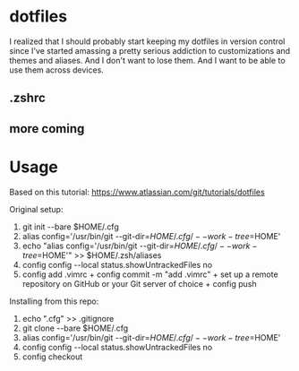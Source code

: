 # dotfiles

I realized that I should probably start keeping my dotfiles in version control since I've started amassing a pretty serious addiction to customizations and themes and aliases. And I don't want to lose them. And I want to be able to use them across devices.

## .zshrc

## more coming

# Usage
Based on this tutorial: https://www.atlassian.com/git/tutorials/dotfiles

Original setup:
1. git init --bare $HOME/.cfg
2. alias config='/usr/bin/git --git-dir=$HOME/.cfg/ --work-tree=$HOME'
3. echo "alias config='/usr/bin/git --git-dir=$HOME/.cfg/ --work-tree=$HOME'" >> $HOME/.zsh/aliases
4. config config --local status.showUntrackedFiles no
5. config add .vimrc + config commit -m "add .vimrc" + set up a remote repository on GitHub or your Git server of choice + config push

Installing from this repo:
1. echo ".cfg" >> .gitignore
2. git clone --bare <remote-git-repo-url> $HOME/.cfg
3. alias config='/usr/bin/git --git-dir=$HOME/.cfg/ --work-tree=$HOME'
4. config config --local status.showUntrackedFiles no
5. config checkout
